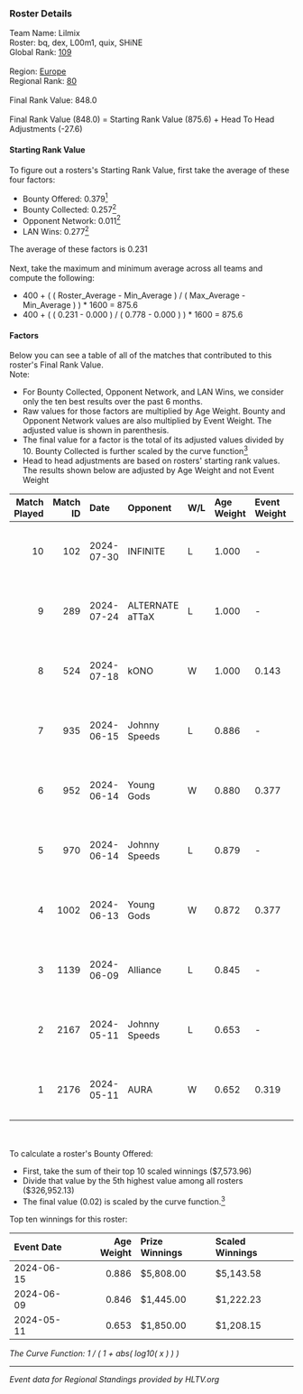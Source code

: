 ### Roster Details<br />
Team Name: Lilmix<br />
Roster: bq, dex, L00m1, quix, SHiNE<br />
Global Rank: [109](../standings_global.md)<br />
<br />
Region: [Europe]( ../standings_europe.md)<br />
Regional Rank: [80]( ../standings_europe.md)<br />
<br />
Final Rank Value:  848.0<br />
<br />
Final Rank Value (848.0) = Starting Rank Value (875.6) + Head To Head Adjustments (-27.6)<br />

#### Starting Rank Value<br />
To figure out a rosters's Starting Rank Value, first take the average of these four factors:<br />
- Bounty Offered: 0.379[<sup>1</sup>](#table2)
- Bounty Collected: 0.257[<sup>2</sup>](#table1)
- Opponent Network: 0.011[<sup>2</sup>](#table1)
- LAN Wins: 0.277[<sup>2</sup>](#table1)

The average of these factors is 0.231<br />
<br />
Next, take the maximum and minimum average across all teams and compute the following:<br />
- 400 + ( ( Roster_Average - Min_Average ) / ( Max_Average - Min_Average ) ) * 1600 = 875.6
- 400 + ( ( 0.231 - 0.000 ) / ( 0.778 - 0.000 ) ) * 1600 = 875.6


#### Factors<br />
Below you can see a table of all of the matches that contributed to this roster's Final Rank Value.<br />
Note:<br />

- For Bounty Collected, Opponent Network, and LAN Wins, we consider only the ten best results over the past 6 months.
- Raw values for those factors are multiplied by Age Weight. Bounty and Opponent Network values are also multiplied by Event Weight. The adjusted value is shown in parenthesis.
- The final value for a factor is the total of its adjusted values divided by 10. Bounty Collected is further scaled by the curve function[<sup>3</sup>](#curveFunction)
- Head to head adjustments are based on rosters' starting rank values. The results shown below are adjusted by Age Weight and not Event Weight
<span id="table1"></span><br />


| Match Played | Match ID | Date       | Opponent        | W/L | Age Weight | Event Weight | Bounty Collected | Opponent Network | LAN Wins  | H2H Adj. | Roster                      |
| -: | -: | :- | :- | :- | :- | :- | :- | :- | :- | -: | :- |
|           10 |      102 | 2024-07-30 | INFINITE        | L   | 1.000      | -            | -                | -                | -         |   -25.37 | bq, dex, L00m1, quix, SHiNE |
|            9 |      289 | 2024-07-24 | ALTERNATE aTTaX | L   | 1.000      | -            | -                | -                | -         |   -17.99 | bq, dex, L00m1, quix, SHiNE |
|            8 |      524 | 2024-07-18 | kONO            | W   | 1.000      | 0.143        | 0.029 (0.004)    | 0.547 (0.078)    | 0 (0.000) |    14.06 | bq, dex, L00m1, quix, SHiNE |
|            7 |      935 | 2024-06-15 | Johnny Speeds   | L   | 0.886      | -            | -                | -                | -         |    -3.19 | bq, dex, poiii, quix, zyyx  |
|            6 |      952 | 2024-06-14 | Young Gods      | W   | 0.880      | 0.377        | 0.007 (0.002)    | 0.034 (0.011)    | 1 (0.880) |     8.14 | bq, dex, poiii, quix, zyyx  |
|            5 |      970 | 2024-06-14 | Johnny Speeds   | L   | 0.879      | -            | -                | -                | -         |    -3.14 | bq, dex, poiii, quix, zyyx  |
|            4 |     1002 | 2024-06-13 | Young Gods      | W   | 0.872      | 0.377        | 0.007 (0.002)    | 0.034 (0.011)    | 1 (0.872) |     8.24 | bq, dex, poiii, quix, zyyx  |
|            3 |     1139 | 2024-06-09 | Alliance        | L   | 0.845      | -            | -                | -                | -         |   -13.96 | bq, dex, poiii, quix, zyyx  |
|            2 |     2167 | 2024-05-11 | Johnny Speeds   | L   | 0.653      | -            | -                | -                | -         |    -1.91 | bq, dex, poiii, quix, zyyx  |
|            1 |     2176 | 2024-05-11 | AURA            | W   | 0.652      | 0.319        | 0.017 (0.004)    | 0.060 (0.012)    | 1 (0.652) |     7.54 | bq, dex, poiii, quix, zyyx  |

<br />
<span id="table2"></span><br />
To calculate a roster's Bounty Offered:<br />

- First, take the sum of their top 10 scaled winnings ($7,573.96)
- Divide that value by the 5th highest value among all rosters ($326,952.13)
- The final value (0.02) is scaled by the curve function.[<sup>3</sup>](#curveFunction)

Top ten winnings for this roster:<br />

| Event Date | Age Weight | Prize Winnings | Scaled Winnings |
| :- | -: | :- | :- |
| 2024-06-15 |      0.886 | $5,808.00      | $5,143.58       |
| 2024-06-09 |      0.846 | $1,445.00      | $1,222.23       |
| 2024-05-11 |      0.653 | $1,850.00      | $1,208.15       |


<span id="curveFunction"></span>_The Curve Function: 1 / ( 1 + abs( log10( x ) ) )_<br />

---
_Event data for Regional Standings provided by HLTV.org_<br />
